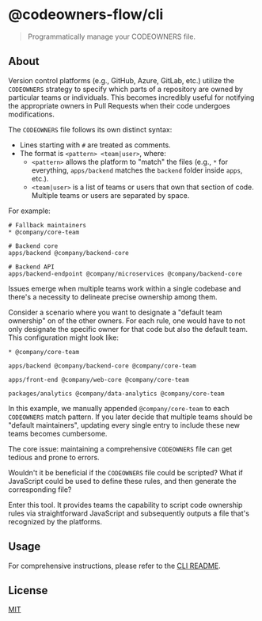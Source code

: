 # @codeowners-flow/cli

> Programmatically manage your CODEOWNERS file.

## About

Version control platforms (e.g., GitHub, Azure, GitLab, etc.) utilize the `CODEOWNERS` strategy to specify which parts of a repository are owned by particular teams or individuals. This becomes incredibly useful for notifying the appropriate owners in Pull Requests when their code undergoes modifications.

The `CODEOWNERS` file follows its own distinct syntax:

- Lines starting with `#` are treated as comments.
- The format is `<pattern> <team|user>`, where:
  - `<pattern>` allows the platform to "match" the files (e.g., `*` for everything, `apps/backend` matches the `backend` folder inside `apps`, etc.).
  - `<team|user>` is a list of teams or users that own that section of code. Multiple teams or users are separated by space.

For example:

```
# Fallback maintainers
* @company/core-team

# Backend core
apps/backend @company/backend-core

# Backend API
apps/backend-endpoint @company/microservices @company/backend-core
```

Issues emerge when multiple teams work within a single codebase and there's a necessity to delineate precise ownership among them.

Consider a scenario where you want to designate a "default team ownership" on of the other owners. For each rule, one would have to not only designate the specific owner for that code but also the default team. This configuration might look like:

```
* @company/core-team

apps/backend @company/backend-core @company/core-team

apps/front-end @company/web-core @company/core-team

packages/analytics @company/data-analytics @company/core-team
```

In this example, we manually appended `@company/core-team` to each `CODEOWNERS` match pattern. If you later decide that multiple teams should be "default maintainers", updating every single entry to include these new teams becomes cumbersome.

The core issue: maintaining a comprehensive `CODEOWNERS` file can get tedious and prone to errors.

Wouldn't it be beneficial if the `CODEOWNERS` file could be scripted? What if JavaScript could be used to define these rules, and then generate the corresponding file?

Enter this tool. It provides teams the capability to script code ownership rules via straightforward JavaScript and subsequently outputs a file that's recognized by the platforms.

## Usage

For comprehensive instructions, please refer to the [CLI README](./packages/core/README.md).

## License

[MIT](./LICENSE.md)

